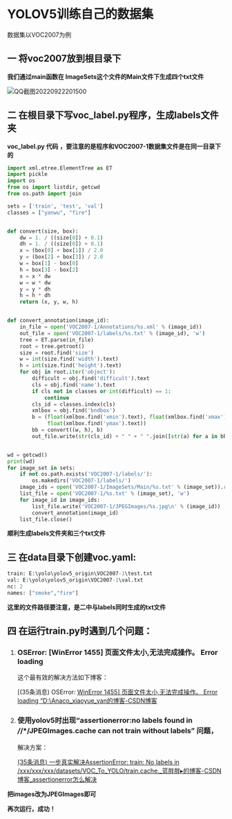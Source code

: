 # YOLOV5训练自己的数据集

数据集以VOC2007为例

## 一  将voc2007放到根目录下

 **我们通过main函数在 ImageSets这个文件的Main文件下生成四个txt文件**

![QQ截图20220922201500](https://raw.githubusercontent.com/zhangfuyao/pic-md1/main/img/202209222144423.png)



## 二 在根目录下写voc_label.py程序，生成labels文件夹

**voc_label.py 代码** **，要注意的是程序和VOC2007-1数据集文件是在同一目录下的**

```python
import xml.etree.ElementTree as ET
import pickle
import os
from os import listdir, getcwd
from os.path import join

sets = ['train', 'test', 'val']
classes = ["yanwu", "fire"]


def convert(size, box):
    dw = 1. / ((size[0]) + 0.1)
    dh = 1. / ((size[0]) + 0.1)
    x = (box[0] + box[1]) / 2.0
    y = (box[2] + box[3]) / 2.0
    w = box[1] - box[0]
    h = box[3] - box[2]
    x = x * dw
    w = w * dw
    y = y * dh
    h = h * dh
    return (x, y, w, h)


def convert_annotation(image_id):
    in_file = open('VOC2007-1/Annotations/%s.xml' % (image_id))
    out_file = open('VOC2007-1/labels/%s.txt' % (image_id), 'w')
    tree = ET.parse(in_file)
    root = tree.getroot()
    size = root.find('size')
    w = int(size.find('width').text)
    h = int(size.find('height').text)
    for obj in root.iter('object'):
        difficult = obj.find('difficult').text
        cls = obj.find('name').text
        if cls not in classes or int(difficult) == 1:
            continue
        cls_id = classes.index(cls)
        xmlbox = obj.find('bndbox')
        b = (float(xmlbox.find('xmin').text), float(xmlbox.find('xmax').text), float(xmlbox.find('ymin').text),
             float(xmlbox.find('ymax').text))
        bb = convert((w, h), b)
        out_file.write(str(cls_id) + " " + " ".join([str(a) for a in bb]) + '\n')


wd = getcwd()
print(wd)
for image_set in sets:
    if not os.path.exists('VOC2007-1/labels/'):
        os.makedirs('VOC2007-1/labels/')
    image_ids = open('VOC2007-1/ImageSets/Main/%s.txt' % (image_set)).read().strip().split()
    list_file = open('VOC2007-1/%s.txt' % (image_set), 'w')
    for image_id in image_ids:
        list_file.write('VOC2007-1/JPEGImages/%s.jpg\n' % (image_id))
        convert_annotation(image_id)
    list_file.close()
```

**顺利生成labels文件夹和三个txt文件**

## 三 在data目录下创建voc.yaml:

```python
train: E:\yolo\yolov5_origin\VOC2007-1\test.txt
val: E:\yolo\yolov5_origin\VOC2007-1\val.txt
nc: 2
names: ["smoke","fire"]
```

**这里的文件路径要注意，是二中与labels同时生成的txt文件**



## 四 在运行train.py时遇到几个问题：

1. ###  OSError: [WinError 1455] 页面文件太小,无法完成操作。 Error loading

   这个最有效的解决方法如下博客：

   [(35条消息) OSError: [WinError 1455\] 页面文件太小,无法完成操作。 Error loading “D:\Anaco_xiaoyue_yan的博客-CSDN博客](https://blog.csdn.net/weixin_43817670/article/details/116748349)

2. ### 使用yolov5时出现“assertionerror:no labels found in */*/*/JPEGImages.cache can not train without labels” 问题，

   解决方案：

   [(35条消息) 一步真实解决AssertionError: train: No labels in /xxx/xxx/xxx/datasets/VOC_To_YOLO/train.cache._蓝胖胖▸的博客-CSDN博客_assertionerror怎么解决](https://blog.csdn.net/Thebest_jack/article/details/125647537)

**把images改为JPEGImages即可**

**再次运行，成功！**